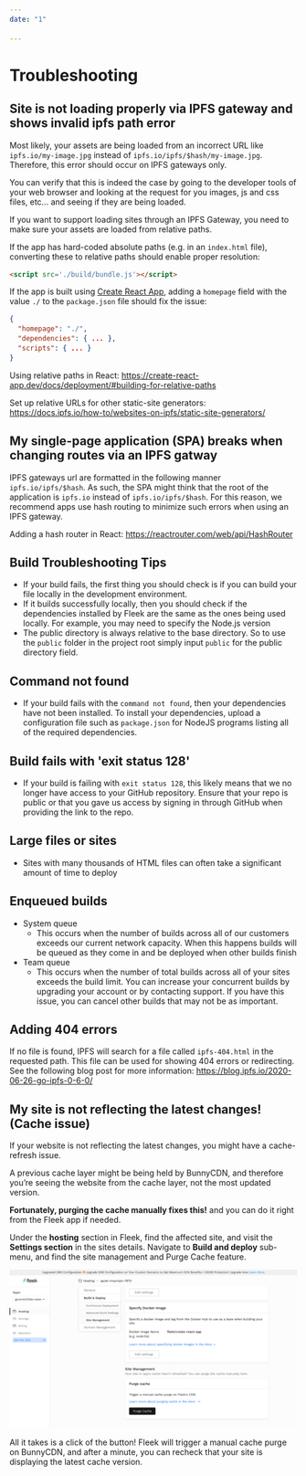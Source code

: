 ```yaml
---
date: "1"

---
```

# Troubleshooting

## Site is not loading properly via IPFS gateway and shows invalid ipfs path error

Most likely, your assets are being loaded from an incorrect URL like `ipfs.io/my-image.jpg` instead of `ipfs.io/ipfs/$hash/my-image.jpg`. Therefore, this error should occur on IPFS gateways only.

You can verify that this is indeed the case by going to the developer tools of your web browser and looking at the request for you images, js and css files, etc... and seeing if they are being loaded.

If you want to support loading sites through an IPFS Gateway, you need to make sure your assets are loaded from relative paths. 

If the app has hard-coded absolute paths (e.g. in an `index.html` file), converting these to relative paths should enable proper resolution:

```html
<script src='./build/bundle.js'></script>
```

If the app is built using [Create React App](https://create-react-app.dev), adding a `homepage` field with the value `./` to the `package.json` file should fix the issue:

```json
{
  "homepage": "./",
  "dependencies": { ... },
  "scripts": { ... }
}
```

Using relative paths in React: <https://create-react-app.dev/docs/deployment/#building-for-relative-paths>

Set up relative URLs for other static-site generators: https://docs.ipfs.io/how-to/websites-on-ipfs/static-site-generators/

## My single-page application (SPA) breaks when changing routes via an IPFS gatway

IPFS gateways url are formatted in the following manner `ipfs.io/ipfs/$hash`. As such, the SPA might think that the root of the application is `ipfs.io` instead of `ipfs.io/ipfs/$hash`. For this reason, we recommend apps use hash routing to minimize such errors when using an IPFS gateway.

Adding a hash router in React: <https://reactrouter.com/web/api/HashRouter>

## Build Troubleshooting Tips

* If your build fails, the first thing you should check is if you can build your file locally in the development environment.
* If it builds successfully locally, then you should check if the dependencies installed by Fleek are the same as the ones being used locally. For example, you may need to specify the Node.js version
* The public directory is always relative to the base directory. So to use the `public` folder in the project root simply input `public` for the public directory field.

## Command not found

* If your build fails with the `command not found`, then your dependencies have not been installed. To install your dependencies, upload a configuration file such as `package.json` for NodeJS programs listing all of the required dependencies.

## Build fails with 'exit status 128'

* If your build is failing with `exit status 128`, this likely means that we no longer have access to your GitHub repository. Ensure that your repo is public or that you gave us access by signing in through GitHub when providing the link to the repo.

## Large files or sites

* Sites with many thousands of HTML files can often take a significant amount of time to deploy
    
## Enqueued builds

* System queue
    * This occurs when the number of builds across all of our customers exceeds our current network capacity. When this happens builds will be queued as they come in and be deployed when other builds finish
* Team queue
    * This occurs when the number of total builds across all of your sites exceeds the build limit. You can increase your concurrent builds by upgrading your account or by contacting support. If you have this issue, you can cancel other builds that may not be as important.

## Adding 404 errors

If no file is found, IPFS will search for a file called `ipfs-404.html` in the requested path. This file can be used for showing 404 errors or redirecting.
See the following blog post for more information:
<https://blog.ipfs.io/2020-06-26-go-ipfs-0-6-0/>

## My site is not reflecting the latest changes! (Cache issue)

If your website is not reflecting the latest changes, you might have a cache-refresh issue. 

A previous cache layer might be being held by BunnyCDN, and therefore you’re seeing the website from the cache layer, not the most updated version. 

**Fortunately, purging the cache manually fixes this!** and you can do it right from the Fleek app if needed.

Under the **hosting** section in Fleek, find the affected site, and visit the **Settings section** in the sites details. Navigate to **Build and deploy** sub-menu, and find the site management and Purge Cache feature.

![](imgs/purge.png)

All it takes is a click of the button! Fleek will trigger a manual cache purge on BunnyCDN, and after a minute, you can recheck that your site is displaying the latest cache version.